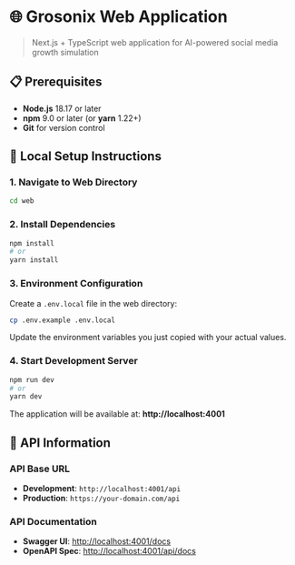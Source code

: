 # 🌐 Grosonix Web Application

> Next.js + TypeScript web application for AI-powered social media growth simulation

## 📋 Prerequisites

- **Node.js** 18.17 or later
- **npm** 9.0 or later (or **yarn** 1.22+)
- **Git** for version control

## 🚀 Local Setup Instructions

### 1. Navigate to Web Directory

```bash
cd web
```

### 2. Install Dependencies

```bash
npm install
# or
yarn install
```

### 3. Environment Configuration

Create a `.env.local` file in the web directory:

```bash
cp .env.example .env.local
```

Update the environment variables you just copied with your actual values.

### 4. Start Development Server

```bash
npm run dev
# or
yarn dev
```

The application will be available at: **http://localhost:4001**

## 🔗 API Information

### API Base URL

- **Development**: `http://localhost:4001/api`
- **Production**: `https://your-domain.com/api`

### API Documentation

- **Swagger UI**: [http://localhost:4001/docs](http://localhost:4001/docs)
- **OpenAPI Spec**: [http://localhost:4001/api/docs](http://localhost:4001/api/docs)
